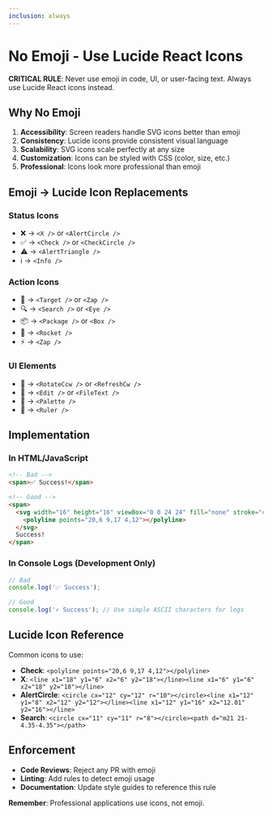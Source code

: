 ```yaml
---
inclusion: always
---
```


# No Emoji - Use Lucide React Icons

**CRITICAL RULE**: Never use emoji in code, UI, or user-facing text. Always use Lucide React icons instead.

## Why No Emoji

1. **Accessibility**: Screen readers handle SVG icons better than emoji
2. **Consistency**: Lucide icons provide consistent visual language
3. **Scalability**: SVG icons scale perfectly at any size
4. **Customization**: Icons can be styled with CSS (color, size, etc.)
5. **Professional**: Icons look more professional than emoji

## Emoji → Lucide Icon Replacements

### Status Icons
- ❌ → `<X />` or `<AlertCircle />`
- ✅ → `<Check />` or `<CheckCircle />`
- ⚠️ → `<AlertTriangle />`
- ℹ️ → `<Info />`

### Action Icons
- 🎯 → `<Target />` or `<Zap />`
- 🔍 → `<Search />` or `<Eye />`
- 📦 → `<Package />` or `<Box />`
- 🚀 → `<Rocket />`
- ⚡ → `<Zap />`

### UI Elements
- 🔄 → `<RotateCcw />` or `<RefreshCw />`
- 📝 → `<Edit />` or `<FileText />`
- 🎨 → `<Palette />`
- 📏 → `<Ruler />`

## Implementation

### In HTML/JavaScript
```html
<!-- Bad -->
<span>✅ Success!</span>

<!-- Good -->
<span>
  <svg width="16" height="16" viewBox="0 0 24 24" fill="none" stroke="currentColor" stroke-width="2">
    <polyline points="20,6 9,17 4,12"></polyline>
  </svg>
  Success!
</span>
```

### In Console Logs (Development Only)
```javascript
// Bad
console.log('✅ Success');

// Good  
console.log('✓ Success'); // Use simple ASCII characters for logs
```

## Lucide Icon Reference

Common icons to use:
- **Check**: `<polyline points="20,6 9,17 4,12"></polyline>`
- **X**: `<line x1="18" y1="6" x2="6" y2="18"></line><line x1="6" y1="6" x2="18" y2="18"></line>`
- **AlertCircle**: `<circle cx="12" cy="12" r="10"></circle><line x1="12" y1="8" x2="12" y2="12"></line><line x1="12" y1="16" x2="12.01" y2="16"></line>`
- **Search**: `<circle cx="11" cy="11" r="8"></circle><path d="m21 21-4.35-4.35"></path>`

## Enforcement

- **Code Reviews**: Reject any PR with emoji
- **Linting**: Add rules to detect emoji usage
- **Documentation**: Update style guides to reference this rule

**Remember**: Professional applications use icons, not emoji.